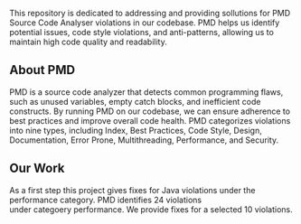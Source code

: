 This repository is dedicated to addressing and providing sollutions for PMD Source Code Analyser 
violations in our codebase. PMD helps us identify potential issues, code style violations, and anti-patterns, 
allowing us to maintain high code quality and readability.

## About PMD
PMD is a source code analyzer that detects common programming flaws, 
such as unused variables, empty catch blocks, and inefficient code constructs. 
By running PMD on our codebase, we can ensure adherence to best practices and improve overall code health.
 PMD categorizes violations into nine types, including Index, Best Practices, Code Style, Design, Documentation,
 Error Prone, Multithreading, Performance, and Security.

## Our Work
As a first step this project gives fixes for Java violations under the performance category. PMD identifies 24 violations </br>
under categoery performance. We provide fixes for a selected 10 violations.

